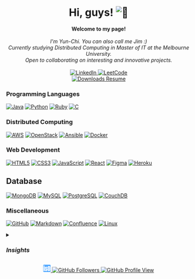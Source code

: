 <h1 align="center">Hi, guys! <img src="https://github.com/wervlad/wervlad/assets/24524555/766d336d-b87d-44ba-807c-c51de2bc6b4d" width="28px" alt="👋"></h1>

<p align="center">
    <b>Welcome to my page!</b><br><br>
    <i>
        I'm Yun-Chi. You can also call me Jim :)<br>
        Currently studying Distributed Computing in Master of IT at the Melbourne University.<br>
        Open to collaborating on interesting and innovative projects.<br>
    </i><br>
    <a href="https://www.linkedin.com/in/jim-hsiao/">
      <img src="https://img.shields.io/badge/LinkedIn-blue?style=flat-square&logo=linkedin" alt="LinkedIn">
    </a>
    <a href="https://leetcode.com/is0xjh25">
      <img src="https://img.shields.io/badge/LeetCode-blue?style=flat-square&logo=LeetCode" alt="LeetCode">
    </a><br>
    <a href="https://github.com/is0xjh25/is0xjh25.github.io/blob/master/Yun-Chi%20Hsiao's%20Resume.pdf" target="_blank" download="Yun-Chi%20Hsiao's%20Resume.pdf">
      <img src="https://img.shields.io/badge/downloads-Resume-blue" alt="Downloads Resume">
    </a>
</p>

### Programming Languages
[![Java](https://img.shields.io/badge/java-black?style=for-the-badge&logo=openjdk)](https://is0xjh25.github.io)
[![Python](https://img.shields.io/badge/python-black?style=for-the-badge&logo=python)](https://is0xjh25.github.io)
[![Ruby](https://img.shields.io/badge/ruby-black?style=for-the-badge&logo=ruby)](https://is0xjh25.github.io)
[![C](https://img.shields.io/badge/language%20c-black?style=for-the-badge&logo=c)](https://is0xjh25.github.io)

### Distributed Computing
[![AWS](https://img.shields.io/badge/aws-black?style=for-the-badge&logo=amazon)](https://is0xjh25.github.io)
[![OpenStack](https://img.shields.io/badge/openstack-black?style=for-the-badge&logo=openstack)](https://is0xjh25.github.io)
[![Ansible](https://img.shields.io/badge/ansible-black?style=for-the-badge&logo=ansible)](https://is0xjh25.github.io)
[![Docker](https://img.shields.io/badge/docker-black?style=for-the-badge&logo=docker)](https://is0xjh25.github.io)

### Web Development
[![HTML5](https://img.shields.io/badge/html5-black?style=for-the-badge&logo=html5)](https://is0xjh25.github.io)
[![CSS3](https://img.shields.io/badge/css3-black?style=for-the-badge&logo=css3)](https://is0xjh25.github.io)
[![JavaScript](https://img.shields.io/badge/javascript-black?style=for-the-badge&logo=javascript)](https://is0xjh25.github.io)
[![React](https://img.shields.io/badge/react-black?style=for-the-badge&logo=react)](https://is0xjh25.github.io)
[![Figma](https://img.shields.io/badge/figma-black?style=for-the-badge&logo=figma)](https://is0xjh25.github.io)
[![Heroku](https://img.shields.io/badge/heroku-black?style=for-the-badge&logo=heroku)](https://is0xjh25.github.io)

## Database
[![MongoDB](https://img.shields.io/badge/mongodb-black?style=for-the-badge&logo=mongodb)](https://is0xjh25.github.io)
[![MySQL](https://img.shields.io/badge/mysql-black?style=for-the-badge&logo=mysql)](https://is0xjh25.github.io)
[![PostgreSQL](https://img.shields.io/badge/postgresql-black?style=for-the-badge&logo=postgresql)](https://is0xjh25.github.io)
[![CouchDB](https://img.shields.io/badge/couchdb-black?style=for-the-badge&logo=couch-db)](https://is0xjh25.github.io)

### Miscellaneous
[![GitHub](https://img.shields.io/badge/github-black?style=for-the-badge&logo=github)](https://is0xjh25.github.io)
[![Markdown](https://img.shields.io/badge/markdown-black?style=for-the-badge&logo=markdown)](https://is0xjh25.github.io)
[![Confluence](https://img.shields.io/badge/confluence-black?style=for-the-badge&logo=confluence)](https://is0xjh25.github.io)
[![Linux](https://img.shields.io/badge/linux-black?style=for-the-badge&logo=linux)](https://is0xjh25.github.io)

<details><summary><h3><i>Insights</i></h3></summary>
<p align="center">
  <img src="http://github-profile-summary-cards.vercel.app/api/cards/profile-details?username=is0xjh25&theme=transparent" />
  <img src="https://github-readme-streak-stats.herokuapp.com/?user=is0xjh25&hide_border=true&card_width=338&theme=transparent" />
  <img src="http://github-profile-summary-cards.vercel.app/api/cards/stats?username=is0xjh25&theme=transparent" />
  <img src="https://github-readme-stats.vercel.app/api/top-langs/?username=is0xjh25&langs_count=5&exclude_repo=&hide=jupyter%20notebook,vim%20script,cmake,makefile,batchfile,emacs%20lisp,css,html&layout=default&card_width=699&hide_border=true&theme=transparent" />
</p>
</details>
<p align="center">
  <a href="https://is0xjh25.github.io">
    <img src="https://github.com/is0xjh25/is0xjh25.github.io/blob/master/favicon_io/android-chrome-512x512.png" alt="Favicon" width="20">
  </a>
  <a href="https://github.com/is0xjh25">
    <img src="https://img.shields.io/github/followers/is0xjh25?label=Followers" alt="GitHub Followers"/>
  </a>
  <a href="https://github.com/is0xjh25">
    <img src="https://komarev.com/ghpvc/?username=is0xjh25&logo=Github&color=blue&style=flat" alt="GitHub Profile View"/>
  </a>
</p>
